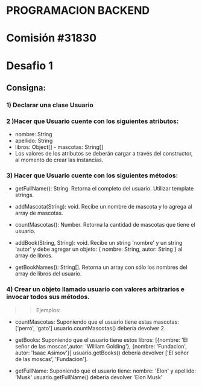 # PROGRAMACION BACKEND
# Comisión #31830 

# Desafio 1



##  Consigna:




### 1) Declarar una clase Usuario
  
### 2 )Hacer que Usuario cuente con los siguientes atributos:
-   nombre: String
   -   apellido: String
   -   libros: Object[]
    -   mascotas: String[]
- Los valores de los atributos se deberán cargar a través del constructor, al momento de crear las instancias.
    
### 3) Hacer que Usuario cuente con los siguientes métodos:


-   getFullName(): String. Retorna el completo del usuario. Utilizar template strings.
    
-   addMascota(String): void. Recibe un nombre de mascota y lo agrega al array de mascotas.
    
-   countMascotas(): Number. Retorna la cantidad de mascotas que tiene el usuario.
    
-   addBook(String, String): void. Recibe un string 'nombre' y un string 'autor' y debe agregar un objeto: { nombre: String, autor: String } al array de libros.
    
-   getBookNames(): String[]. Retorna un array con sólo los nombres del array de libros del usuario.
    
### 4) Crear un objeto llamado usuario con valores arbitrarios e invocar todos sus métodos.

  >> Ejemplos:
-   countMascotas: Suponiendo que el usuario tiene estas mascotas: ['perro', 'gato'] usuario.countMascotas() debería devolver 2.
   
-   getBooks: Suponiendo que el usuario tiene estos libros: [{nombre: 'El señor de las moscas',autor: 'William Golding'}, {nombre: 'Fundacion', autor: 'Isaac Asimov'}] usuario.getBooks() debería devolver ['El señor de las moscas', 'Fundacion'].
    
  -   getFullName: Suponiendo que el usuario tiene: nombre: 'Elon' y apellido: 'Musk' usuario.getFullName() deberia devolver 'Elon Musk'